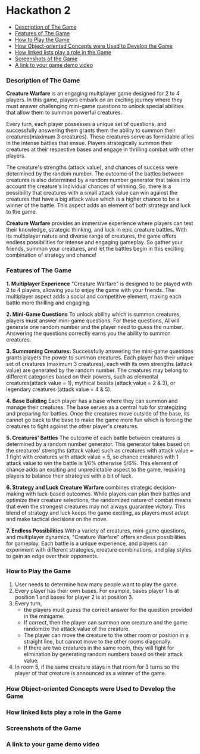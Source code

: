 # Hackathon 2 #

- [Description of The Game](#description-of-the-game)
- [Features of The Game](#features-of-the-game)
- [How to Play the Game](#how-to-play-the-game)
- [How Object-oriented Concepts were Used to Develop the Game](#how-object-oriented-concepts-were-used-to-develop-the-game)
- [How linked lists play a role in the Game](#how-linked-lists-play-a-role-in-the-game)
- [Screenshots of the Game](#screenshots-of-the-game)
- [A link to your game demo video](#a-link-to-your-game-demo-video)




### Description of The Game ###

**Creature Warfare** is an engaging multiplayer game designed for 2 to 4 players. In this game, players embark on an exciting journey where they must answer challenging mini-game questions to unlock special abilities that allow them to summon powerful creatures.

Every turn, each player possesses a unique set of questions, and successfully answering them grants them the ability to summon their creatures(maximum 3 creatures). These creatures serve as formidable allies in the intense battles that ensue. Players strategically summon their creatures at their respective bases and engage in thrilling combat with other players.

The creature's strengths (attack value), and chances of success were determined by the random number. The outcome of the battles between creatures is also determined by a random number generator that takes into account the creature's individual chances of winning. So, there is a possibility that creatures with a small attack value can win against the creatures that have a big attack value which is a higher chance to be a winner of the battle. This aspect adds an element of both strategy and luck to the game.

**Creature Warfare** provides an immersive experience where players can test their knowledge, strategic thinking, and luck in epic creature battles. With its multiplayer nature and diverse range of creatures, the game offers endless possibilities for intense and engaging gameplay. So gather your friends, summon your creatures, and let the battles begin in this exciting combination of strategy and chance!

### Features of The Game ###

**1. Multiplayer Experience**
"Creature Warfare" is designed to be played with 2 to 4 players, allowing you to enjoy the game with your friends. The multiplayer aspect adds a social and competitive element, making each battle more thrilling and engaging.

**2. Mini-Game Questions**
To unlock abilitiy which is summon creatures, players must answer mini-game questions. For these questions, AI will generate one random number and the player need to guess the number. Answering the questions correctly earns you the ability to summon creatures.

**3. Summoning Creatures:**
Successfully answering the mini-game questions grants players the power to summon creatures. Each player has their unique set of creatures (maximum 3 creatures), each with its own strengths (attack value) are generated by the random number. The creatures may belong to different categories based on their powers, such as elemental creatures(attack value = 1), mythical beasts (attack value = 2 & 3), or legendary creatures (attack value = 4 & 5).

**4. Base Building**
Each player has a base where they can summon and manage their creatures. The base serves as a central hub for strategizing and preparing for battles. Once the creatures move outside of the base, its cannot go back to the base to make the game more fun which is forcing the creatures to fight against the other player's creatures. 

**5. Creatures' Battles**
The outcome of each battle between creatures is determined by a random number generator. This generator takes based on the creatures' strengths (attack value) such as creatures with attack value = 1 fight with creatures with attack value = 5, so chance creatures with 1 attack value to win the battle is 1/6% otherwise  5/6%. This element of chance adds an exciting and unpredictable aspect to the game, requiring players to balance their strategies with a bit of luck.

**6. Strategy and Luck**
**Creature Warfare** combines strategic decision-making with luck-based outcomes. While players can plan their battles and optimize their creature selections, the randomized nature of combat means that even the strongest creatures may not always guarantee victory. This blend of strategy and luck keeps the game exciting, as players must adapt and make tactical decisions on the move.

**7. Endless Possibilities**
With a variety of creatures, mini-game questions, and multiplayer dynamics, "Creature Warfare" offers endless possibilities for gameplay. Each battle is a unique experience, and players can experiment with different strategies, creature combinations, and play styles to gain an edge over their opponents.

### How to Play the Game ###

1. User needs to determine how many people want to play the game.
2. Every player has their own bases. For example, bases player 1 is at position 1 and bases for player 2 is at position 3.
3. Every turn,
   - the players must guess the correct answer for the question provided in the minigame.
   - If correct, then the player can summon one creature and the game randomize the attack value of the creature.
   - The player can move the creature to the other room or position in a straight line, but cannot move to the other rooms diagonally.
   - If there are two creatures in the same room, they will fight for elimination by generating random numbers based on their attack value.
4. In room 5, if the same creature stays in that room for 3 turns so the player of that creature is announced as a winner of the game.

### How Object-oriented Concepts were Used to Develop the Game ###

### How linked lists play a role in the Game ###

### Screenshots of the Game ###

### A link to your game demo video ###
